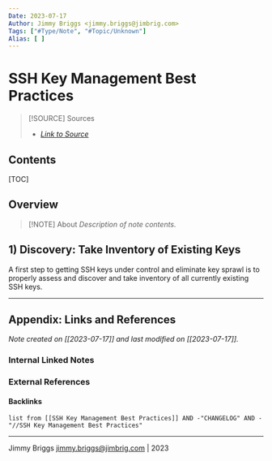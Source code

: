 ```yaml
---
Date: 2023-07-17
Author: Jimmy Briggs <jimmy.briggs@jimbrig.com>
Tags: ["#Type/Note", "#Topic/Unknown"]
Alias: [ ]
---
```


# SSH Key Management Best Practices

> [!SOURCE] Sources
> - *[Link to Source]()*

## Contents

[TOC]

## Overview

> [!NOTE] About
> *Description of note contents.*

## 1) Discovery: Take Inventory of Existing Keys

A first step to getting SSH keys under control and eliminate key sprawl is to properly assess and discover and take inventory of all currently existing SSH keys.

***

## Appendix: Links and References

*Note created on [[2023-07-17]] and last modified on [[2023-07-17]].*

### Internal Linked Notes

### External References

#### Backlinks

```dataview
list from [[SSH Key Management Best Practices]] AND -"CHANGELOG" AND -"//SSH Key Management Best Practices"
```


***

Jimmy Briggs <jimmy.briggs@jimbrig.com> | 2023

